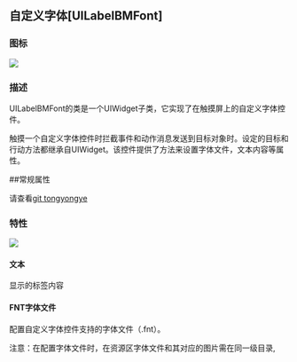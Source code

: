 ## 自定义字体[UILabelBMFont]

### 图标

![](img/3-3-7-img-01.png)</div>

### 描述

UILabelBMFont的类是一个UIWidget子类，它实现了在触摸屏上的自定义字体控件。

触摸一个自定义字体控件时拦截事件和动作消息发送到目标对象时。设定的目标和行动方法都继承自UIWidget。该控件提供了方法来设置字体文件，文本内容等属性。

##常规属性

请查看[git tongyongye](./../)


### 特性

![](img/3-3-7-img-02.png)</div>

#### 文本

显示的标签内容

#### FNT字体文件

配置自定义字体控件支持的字体文件（.fnt）。

注意：在配置字体文件时，在资源区字体文件和其对应的图片需在同一级目录,

